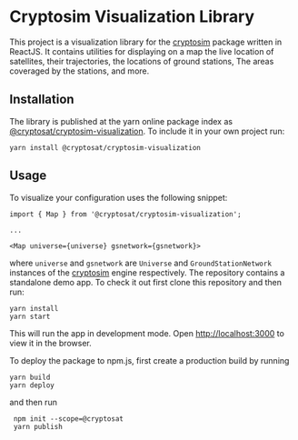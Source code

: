 # Cryptosim Visualization Library

This project is a visualization library for the [cryptosim](https://github.com/cryptosat/cryptosim) package written in ReactJS. It contains utilities for displaying on a map the live location of satellites, their trajectories, the locations of ground stations, The areas coveraged by the stations, and more.

## Installation

The library is published at the yarn online package index as [@cryptosat/cryptosim-visualization](https://yarnpkg.com/package/@cryptosat/cryptosim-visualization). To include it in your own project run:

    yarn install @cryptosat/cryptosim-visualization

## Usage

To visualize your configuration uses the following snippet:

    import { Map } from '@cryptosat/cryptosim-visualization';
    
    ...

    <Map universe={universe} gsnetwork={gsnetwork}>

where `universe` and `gsnetwork` are `Universe` and `GroundStationNetwork` instances of the [cryptosim](https://github.com/cryptosat/cryptosim) engine respectively.  The repository contains a standalone demo app. To check it out first clone this repository and then run:

    yarn install
    yarn start

This will run the app in development mode. Open [http://localhost:3000](http://localhost:3000) to view it in the browser.

To deploy the package to npm.js, first create a production build by running

    yarn build
    yarn deploy
    
and then run

	 npm init --scope=@cryptosat
	 yarn publish
